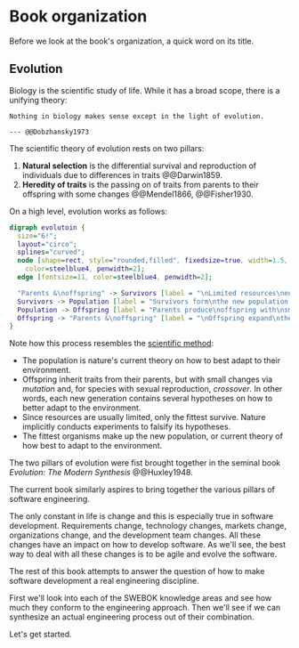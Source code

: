 # Book organization

Before we look at the book's organization, a quick word on its title.


## Evolution

Biology is the scientific study of life.
While it has a broad scope, there is a unifying theory:

```admonish info "Quote"
Nothing in biology makes sense except in the light of evolution.

--- @@Dobzhansky1973
```

The scientific theory of evolution rests on two pillars:

1. **Natural selection** is the differential survival and reproduction of individuals due to differences in traits
  @@Darwin1859.
2. **Heredity of traits** is the passing on of traits from parents to their offspring with some changes @@Mendel1866,
  @@Fisher1930.

On a high level, evolution works as follows:

```dot process
digraph evolutoin {
  size="6!";
  layout="circo";
  splines="curved";
  node [shape=rect, style="rounded,filled", fixedsize=true, width=1.5, height=0.75, fillcolor=lightskyblue2,
    color=steelblue4, penwidth=2];
  edge [fontsize=11, color=steelblue4, penwidth=2];

  "Parents &\noffspring" -> Survivors [label = "\nLimited resources\nensure only the\nfittest survive"];
  Survivors -> Population [label = "Survivors form\nthe new population  "];
  Population -> Offspring [label = "Parents produce\noffspring with\nsmall changes\nin traits"];
  Offspring -> "Parents &\noffspring" [label = "\nOffspring expand\nthe population"];
}
```

Note how this process resembles the [scientific method](engineering.md#science):

- The population is nature's current theory on how to best adapt to their environment.
- Offspring inherit traits from their parents, but with small changes via _mutation_ and, for species with
  sexual reproduction, _crossover_.
  In other words, each new generation contains several hypotheses on how to better adapt to the environment.
- Since resources are usually limited, only the fittest survive.
  Nature implicitly conducts experiments to falsify its hypotheses.
- The fittest organisms make up the new population, or current theory of how best to adapt to the environment.

The two pillars of evolution were fist brought together in the seminal book _Evolution: The Modern Synthesis_
@@Huxley1948.

The current book similarly aspires to bring together the various pillars of software engineering.

The only constant in life is change and this is especially true in software development.
Requirements change, technology changes, markets change, organizations change, and the development team changes.
All these changes have an impact on how to develop software.
As we'll see, the best way to deal with all these changes is to be agile and evolve the software.

The rest of this book attempts to answer the question of how to make software development a real engineering discipline.

First we'll look into each of the SWEBOK knowledge areas and see how much they conform to the engineering approach.
Then we'll see if we can synthesize an actual engineering process out of their combination.

Let's get started.
